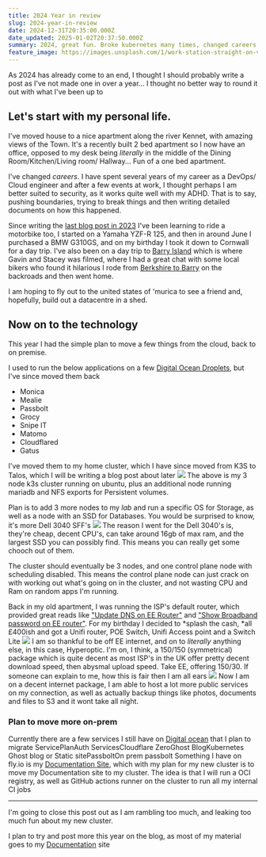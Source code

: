 ```yaml
---
title: 2024 Year in review
slug: 2024-year-in-review
date: 2024-12-31T20:35:00.000Z
date_updated: 2025-01-02T20:37:50.000Z
summary: 2024, great fun. Broke kubernetes many times, changed careers and big plans for 2025
feature_image: https://images.unsplash.com/1/work-station-straight-on-view.jpg?crop=entropy&cs=tinysrgb&fit=max&fm=jpg&ixid=M3wxMTc3M3wwfDF8c2VhcmNofDMyfHxjb21wdXRlcnxlbnwwfHx8fDE3MzU4NTAxNzh8MA&ixlib=rb-4.0.3&q=80&w=1000
---
```


As 2024 has already come to an end, I thought I should probably write a post as I've not made one in over a year... I thought no better way to round it out with what I've been up to

## Let's start with my personal life.

I've moved house to a nice apartment along the river Kennet, with amazing views of the Town. It's a recently built 2 bed apartment so I now have an office, opposed to my desk being *literally* in the middle of the Dining Room/Kitchen/Living room/ Hallway... Fun of a one bed apartment. 

I've changed *careers*. I have spent several years of my career as a DevOps/ Cloud engineer and after a few events at work, I thought perhaps I am better suited to security, as it works quite well with my ADHD. That is to say, pushing boundaries, trying to break things and then writing detailed documents on how this happened.

Since writing the [last blog post in 2023](__GHOST_URL__/what-im-running-at-the-end-of-2023/) I've been learning to ride a motorbike too, I started on a Yamaha YZF-R 125, and then in around June I purchased a BMW G310GS, and on my birthday I took it down to Cornwall for a day trip. I've also been on a day trip to [Barry Island](https://en.wikipedia.org/wiki/Barry_Island) which is where Gavin and Stacey was filmed, where I had a great chat with some local bikers who found it hilarious I rode from [Berkshire to Barry](https://www.google.com/maps/dir/Berkshire/Barry+Island,+Barry/@51.6366402,-2.8929707,188791m/data=!3m2!1e3!4b1!4m16!4m15!1m5!1m1!1s0x48769bd8c5af65a3:0xf3d97f73063f8d6d!2m2!1d-1.1853677!2d51.4669939!1m5!1m1!1s0x486e05e4fc7a9865:0xc61cb81f44727466!2m2!1d-3.2688889!2d51.3930556!2m1!1b1!3e0?entry=ttu&amp;g_ep=EgoyMDI0MTIxMS4wIKXMDSoJLDEwMjExMjMzSAFQAw%3D%3D) on the backroads and then went home.

I am hoping to fly out to the united states of 'murica to see a friend and, hopefully, build out a datacentre in a shed. 

## Now on to the technology 

This year I had the simple plan to move a few things from the cloud, back to on premise.

I used to run the below applications on a few [Digital Ocean Droplets](https://m.do.co/c/77be3c3aa96c), but I've since moved them back

- Monica
- Mealie
- Passbolt
- Grocy
- Snipe IT
- Matomo
- Cloudflared
- Gatus

I've moved them to my home cluster, which I have since moved from K3S to Talos, which I will be writing a blog post about later
![](__GHOST_URL__/content/images/2025/01/F9F8C433-641C-41B7-A04B-DB5A9CBBAD8A_1_102.jpeg)
The above is my 3 node k3s cluster running on ubuntu, plus an additional node running mariadb and NFS exports for Persistent volumes. 

Plan is to add 3 more nodes to my *lab* and run a specific OS for Storage, as well as a node with an SSD for Databases. You would be surprised to know, it's more Dell 3040 SFF's 
![](__GHOST_URL__/content/images/2025/01/03951064-8924-438D-8268-ED1BD99ED590_1_201_a.jpeg)
The reason I went for the Dell 3040's is, they're cheap, decent CPU's, can take around 16gb of max ram, and the largest SSD you can possibly find. This means you can really get some chooch out of them.

The cluster should eventually be 3 nodes, and one control plane node with scheduling disabled. This means the control plane node can just crack on with working out what's going on in the cluster, and not wasting CPU and Ram on random apps I'm running.

Back in my old apartment, I was running the ISP's default router, which provided great reads like ["Update DNS on EE Router"](https://documentation.breadnet.co.uk/kb/networking/ee-update-dns/) and ["Show Broadband password on EE router"](https://documentation.breadnet.co.uk/kb/networking/show-broadband-password-ee/). For my birthday I decided to *splash the cash, *all £400ish and got a Unifi router, POE Switch, Unifi Access point and a Switch Lite
![](__GHOST_URL__/content/images/2025/01/image.png)
I am so thankful to be off EE internet, and on to *literally* anything else, in this case, Hyperoptic. I'm on, I think, a 150/150 (symmetrical) package which is quite decent as most ISP's in the UK offer pretty decent download speed, then abysmal upload speed. Take EE, offering 150/30. If someone can explain to me, how this is fair then I am all ears
![](__GHOST_URL__/content/images/2025/01/image-1.png)
Now I am on a decent internet package, I am able to host a lot more public services on my connection, as well as actually backup things like photos, documents and files to S3 and it wont take all night.

### Plan to move more on-prem

Currently there are a few services I still have on [Digital ocean](https://m.do.co/c/77be3c3aa96c) that I plan to migrate
ServicePlanAuth ServicesCloudflare ZeroGhost BlogKubernetes Ghost blog or Static sitePassboltOn prem passbolt
Something I have on fly.io is my [Documentation Site](https://documentation.breadnet.co.uk), which with my plan for my new cluster is to move my Documentation site to my cluster. The idea is that I will run a OCI registry, as well as GitHub actions runner on the cluster to run all my internal CI jobs

---

I'm going to close this post out as I am rambling too much, and leaking too much fun about my new cluster.

I plan to try and post more this year on the blog, as most of my material goes to my [Documentation](https://documentation.breadnet.co.uk) site
